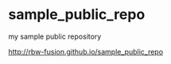 sample_public_repo
==================

my sample public repository

http://rbw-fusion.github.io/sample_public_repo

